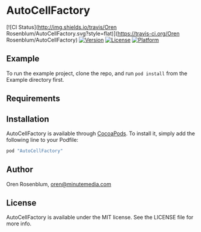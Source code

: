 # AutoCellFactory

[![CI Status](http://img.shields.io/travis/Oren Rosenblum/AutoCellFactory.svg?style=flat)](https://travis-ci.org/Oren Rosenblum/AutoCellFactory)
[![Version](https://img.shields.io/cocoapods/v/AutoCellFactory.svg?style=flat)](http://cocoapods.org/pods/AutoCellFactory)
[![License](https://img.shields.io/cocoapods/l/AutoCellFactory.svg?style=flat)](http://cocoapods.org/pods/AutoCellFactory)
[![Platform](https://img.shields.io/cocoapods/p/AutoCellFactory.svg?style=flat)](http://cocoapods.org/pods/AutoCellFactory)

## Example

To run the example project, clone the repo, and run `pod install` from the Example directory first.

## Requirements

## Installation

AutoCellFactory is available through [CocoaPods](http://cocoapods.org). To install
it, simply add the following line to your Podfile:

```ruby
pod "AutoCellFactory"
```

## Author

Oren Rosenblum, oren@minutemedia.com

## License

AutoCellFactory is available under the MIT license. See the LICENSE file for more info.
